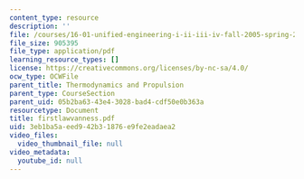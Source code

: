 ```yaml
---
content_type: resource
description: ''
file: /courses/16-01-unified-engineering-i-ii-iii-iv-fall-2005-spring-2006/3eb1ba5aeed942b31876e9fe2eadaea2_firstlawvanness.pdf
file_size: 905395
file_type: application/pdf
learning_resource_types: []
license: https://creativecommons.org/licenses/by-nc-sa/4.0/
ocw_type: OCWFile
parent_title: Thermodynamics and Propulsion
parent_type: CourseSection
parent_uid: 05b2ba63-43e4-3028-bad4-cdf50e0b363a
resourcetype: Document
title: firstlawvanness.pdf
uid: 3eb1ba5a-eed9-42b3-1876-e9fe2eadaea2
video_files:
  video_thumbnail_file: null
video_metadata:
  youtube_id: null
---
```

